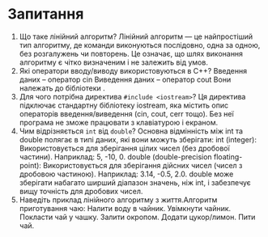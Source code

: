 # Запитання
1. Що таке лінійний алгоритм?  Лінійний алгоритм — це найпростіший тип алгоритму, де команди виконуються послідовно, одна за одною, без розгалужень чи повторень. Це означає, що шлях виконання алгоритму є чітко визначеним і не залежить від умов.
2. Які оператори вводу/виводу використовуються в C++?  Введення даних – оператор cin
Виведення даних – оператор cout
Вони належать до бібліотеки <iostream>.
3. Для чого потрібна директива `#include <iostream>`?  Ця директива підключає стандартну бібліотеку iostream, яка містить опис операторів введення/виведення (cin, cout, cerr тощо).
Без неї програма не зможе працювати з клавіатурою і екраном.
4. Чим відрізняється `int` від `double`?  Основна відмінність між int та double полягає в типі даних, які вони можуть зберігати:
int (integer): Використовується для зберігання цілих чисел (без дробової частини). Наприклад: 5, -10, 0.
double (double-precision floating-point): Використовується для зберігання дійсних чисел (чисел з дробовою частиною). Наприклад: 3.14, -0.5, 2.0.
double може зберігати набагато ширший діапазон значень, ніж int, і забезпечує вищу точність для дробових чисел.
5. Наведіть приклад лінійного алгоритму з життя.Алгоритм приготування чаю:
Налити воду в чайник.
Увімкнути чайник.
Покласти чай у чашку.
Залити окропом.
Додати цукор/лимон.
Пити чай.
